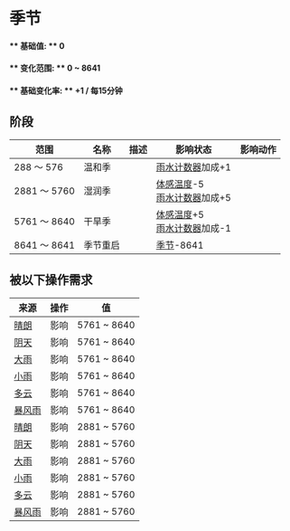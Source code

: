 # 季节  
#### ** 基础值: ** 0   
#### ** 变化范围: ** 0 ~ 8641  
#### ** 基础变化率: ** +1 / 每15分钟   
## 阶段  
范围  |  名称  |  描述  |  影响状态  |  影响动作  
----  |  ----  |  ----  |  ----  |  ----  
288 ～ 576  |  温和季  |    |  [雨水计数器](RainCounter.md)加成+1  |    
2881 ～ 5760  |  湿润季  |    |  [体感温度](TemperaturePerceived.md)-5<br>[雨水计数器](RainCounter.md)加成+5  |    
5761 ～ 8640  |  干旱季  |    |  [体感温度](TemperaturePerceived.md)+5<br>[雨水计数器](RainCounter.md)加成-1  |    
8641 ～ 8641  |  季节重启  |    |  [季节](Seasons.md)-8641  |    
## 被以下操作需求  
来源  |  操作  |  值  
----  |  ----  |  ----  
[晴朗](TropicalIsland_Clear.md)  |  影响  |  5761 ~ 8640  
[阴天](TropicalIsland_Cloudy.md)  |  影响  |  5761 ~ 8640  
[大雨](TropicalIsland_HeavyRain.md)  |  影响  |  5761 ~ 8640  
[小雨](TropicalIsland_LightRain.md)  |  影响  |  5761 ~ 8640  
[多云](TropicalIsland_PartiallyCloudy.md)  |  影响  |  5761 ~ 8640  
[暴风雨](TropicalIsland_Storm.md)  |  影响  |  5761 ~ 8640  
[晴朗](TropicalIsland_Clear.md)  |  影响  |  2881 ~ 5760  
[阴天](TropicalIsland_Cloudy.md)  |  影响  |  2881 ~ 5760  
[大雨](TropicalIsland_HeavyRain.md)  |  影响  |  2881 ~ 5760  
[小雨](TropicalIsland_LightRain.md)  |  影响  |  2881 ~ 5760  
[多云](TropicalIsland_PartiallyCloudy.md)  |  影响  |  2881 ~ 5760  
[暴风雨](TropicalIsland_Storm.md)  |  影响  |  2881 ~ 5760  


<script>document.title="季节 - 卡牌生存百科 Card Survival Wiki";</script>